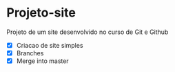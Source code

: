 # Projeto-site
 Projeto de um site desenvolvido no curso de Git e Github
- [X] Criacao de site simples
- [x] Branches
- [x] Merge into master
